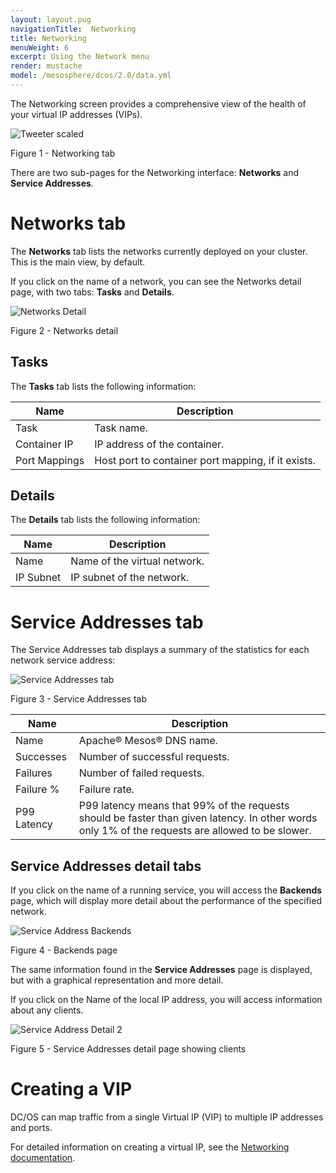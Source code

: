 ```yaml
---
layout: layout.pug
navigationTitle:  Networking
title: Networking
menuWeight: 6
excerpt: Using the Network menu
render: mustache
model: /mesosphere/dcos/2.0/data.yml
---
```


The Networking screen provides a comprehensive view of the health of your virtual IP addresses (VIPs).


![Tweeter scaled](/mesosphere/dcos/2.0/img/GUI-Networking-Main.png)

Figure 1 - Networking tab

There are two sub-pages for the Networking interface: **Networks** and **Service Addresses**.

# Networks tab

The **Networks** tab lists the networks currently deployed on your cluster. This is the main view, by default. 

If you click on the name of a network, you can see the Networks detail page, with two tabs: **Tasks** and **Details**.

![Networks Detail](/mesosphere/dcos/2.0/img/GUI-Networking-Networks-Detail.png)

Figure 2 - Networks detail

## Tasks

The **Tasks** tab lists the following information:

| Name | Description |
|---------|--------------|
| Task | Task name.  |
| Container IP |    IP address of the container.     |
| Port Mappings |  Host port to container port mapping, if it exists.      |

## Details

The **Details** tab lists the following information:

| Name | Description |
|---------|--------------|
| Name |  Name of the virtual network.  |
| IP Subnet |    IP subnet of the network.    |

# Service Addresses tab

The Service Addresses tab displays a summary of the statistics for each network service address:

![Service Addresses tab](/mesosphere/dcos/2.0/img/GUI-Networking-Service-Addresses-Main.png)

Figure 3 - Service Addresses tab

| Name | Description |
|---------|--------------|
| Name | Apache&reg; Mesos&reg; DNS name.  |
| Successes |  Number of successful requests.      |
| Failures | Number of failed requests. |
| Failure % | Failure rate. |
| P99 Latency | P99 latency means that 99% of the requests should be faster than given latency. In other words only 1% of the requests are allowed to be slower.  |

## Service Addresses detail tabs

If you click on the name of a running service, you will access the **Backends** page, which will display more detail about the performance of the specified network.  

![Service Address Backends](/mesosphere/dcos/2.0/img/GUI-Networking-Service-Addresses-Backends.png)

Figure 4 - Backends page

The same information found in the **Service Addresses** page is displayed, but with a graphical representation and more detail.

If you click on the Name of the local IP address, you will access information about any clients.

![Service Address Detail 2](/mesosphere/dcos/2.0/img/GUI-Networking-Service-Addresses-Detail.png)

Figure 5 - Service Addresses detail page showing clients


# Creating a VIP

DC/OS can map traffic from a single Virtual IP (VIP) to multiple IP addresses and ports. 

For detailed information on creating a virtual IP, see the [Networking documentation](/mesosphere/dcos/2.0/networking/load-balancing-vips/virtual-ip-addresses/#creating-a-vip).
